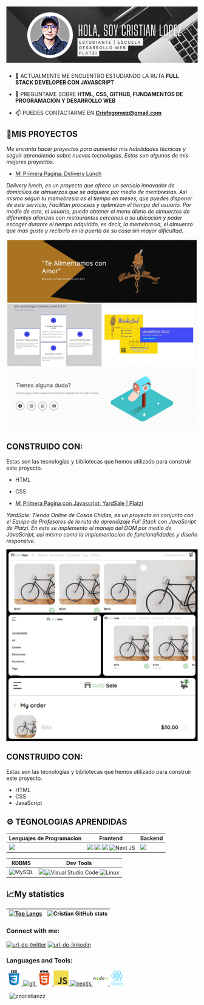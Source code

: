# ![banner](https://github.com/ZzCristianzZ/Hyperblog/blob/main/Amarillo%20y%20Negro%20Banner%20para%20YouTube.1png.png)


- 🔭 ACTUALMENTE ME ENCUENTRO ESTUDIANDO LA RUTA **FULL STACK DEVELOPER CON JAVASCRIPT**

- 💬 PREGUNTAME SOBRE **HTML, CSS, GITHUB, FUNDAMENTOS DE PROGRAMACION Y DESARROLLO WEB**

- 📫 PUEDES CONTACTARME EN **Crisfegomez@gmail.com**

## 🚀MIS PROYECTOS 
_Me encanta hacer proyectos para aumentar mis habilidades técnicas y seguir aprendiendo sobre nuevas tecnologías. Estos son algunos de mis mejores proyectos._

- [Mi Primera Pagina: Delivery Lunch](https://github.com/ZzCristianzZ/Deliverylunchoficial)

_Delivery lunch, es un proyecto que ofrece un sercicio innovador de domicilios de almuerzos que se adquiere por medio de membresias. Asi mismo segun tu memebresia es el tiempo en meses, que puedes disponer de este servicio; Facilitan procesos y optimizan el tiempo del usuario.
Por medio de este, el usuario, puede obtener el menu diario de almuerzos de diferentes alianzas con restaurantes cercanos a su ubicacion y poder escoger durante el tiempo adquirido, es decir, la memebresia, el almuerzo que mas guste y recibirlo en la puerta de su casa sin mayor dificultad._

<img src="https://github.com/ZzCristianzZ/Hyperblog/blob/main/DeliveryLunchCollage.jpeg" width="800" align="middle" style="float: center;" >


## CONSTRUIDO CON:

Estas son las tecnologías y bibliotecas que hemos utilizado para construir este proyecto.

- HTML
- CSS

- [Mi Primera Pagina con Javascript: YardSale | Platzi ](https://github.com/ZzCristianzZ/curso-frontend-developer-practico-javascript)

_YardSale: Tienda Online de Cosas Chidas, es un proyecto en conjunto con el Equipo de Profesores de la ruta de aprendizaje Full Stack con JavaScript de Platzi. En este se implemento el manejo del DOM por medio de JavaScript, asi mismo como la implementacion de funcionalidades y diseño responsive._

<img src="https://github.com/ZzCristianzZ/Hyperblog/blob/main/YardSalecCollage.jpeg" width="800" align="middle" style="float: center;" >

## CONSTRUIDO CON:

Estas son las tecnologías y bibliotecas que hemos utilizado para construir este proyecto.

- HTML
- CSS
- JavaScript

## ⚙ TEGNOLOGIAS APRENDIDAS
|Lenguajes de Programacion|Frontend|Backend|
|---|---|---|
|<img src="https://img.shields.io/badge/JavaScript-323330?style=for-the-badge&logo=javascript&logoColor=F7DF1E"/>|<img src="https://img.shields.io/badge/HTML5-E34F26?style=for-the-badge&logo=html5&logoColor=white"/> <img src="https://img.shields.io/badge/React-20232A?style=for-the-badge&logo=react&logoColor=61DAFB" /> <img src="https://img.shields.io/badge/CSS3-1572B6?style=for-the-badge&logo=css3&logoColor=white"/> ![Next JS](https://img.shields.io/badge/Next-black?style=for-the-badge&logo=next.js&logoColor=white)|<img src="https://img.shields.io/badge/Node.js-339933?style=for-the-badge&logo=nodedotjs&logoColor=white" />  |


|RDBMS|Dev Tools|
|---|---|
![MySQL](https://img.shields.io/badge/mysql-%2300f.svg?style=for-the-badge&logo=mysql&logoColor=white)|<img src="https://img.shields.io/badge/GIT-E44C30?style=for-the-badge&logo=git&logoColor=white"/>![Visual Studio Code](https://img.shields.io/badge/Visual%20Studio%20Code-0078d7.svg?style=for-the-badge&logo=visual-studio-code&logoColor=white) ![Linux](https://img.shields.io/badge/Linux-FCC624?style=for-the-badge&logo=linux&logoColor=black)
## 📈My statistics
|[![Top Langs](https://github-readme-stats.vercel.app/api/top-langs/?username=ZzCristianzZ&show_icons=true&theme=city_lights)](https://github.com/ZzCristianzZ/github-readme-stats)|![Cristian GitHub stats](https://github-readme-stats.vercel.app/api?username=ZzCristianzZ&show_icons=true&theme=city_lights)|
|---|---|


<h3 align="left">Connect with me:</h3>
<p align="left">
<a href="https://twitter.com/criss_lopez20" target="blank"><img align="center" src="https://raw.githubusercontent.com/rahuldkjain/github-profile-readme-generator/master/src/images/icons/Social/twitter.svg" alt="url-de-twitter" height="30" width="40" /></a>
<a href="https://linkedin.com/in/url-de-linkedin" target="blank"><img align="center" src="https://raw.githubusercontent.com/rahuldkjain/github-profile-readme-generator/master/src/images/icons/Social/linked-in-alt.svg" alt="url-de-linkedin" height="30" width="40" /></a>
</p>

<h3 align="left">Languages and Tools:</h3>
<p align="left"> <a href="https://www.w3schools.com/css/" target="_blank" rel="noreferrer"> <img src="https://raw.githubusercontent.com/devicons/devicon/master/icons/css3/css3-original-wordmark.svg" alt="css3" width="40" height="40"/> </a> <a href="https://git-scm.com/" target="_blank" rel="noreferrer"> <img src="https://www.vectorlogo.zone/logos/git-scm/git-scm-icon.svg" alt="git" width="40" height="40"/> </a> <a href="https://www.w3.org/html/" target="_blank" rel="noreferrer"> <img src="https://raw.githubusercontent.com/devicons/devicon/master/icons/html5/html5-original-wordmark.svg" alt="html5" width="40" height="40"/> </a> <a href="https://developer.mozilla.org/en-US/docs/Web/JavaScript" target="_blank" rel="noreferrer"> <img src="https://raw.githubusercontent.com/devicons/devicon/master/icons/javascript/javascript-original.svg" alt="javascript" width="40" height="40"/> </a> <a href="https://nextjs.org/" target="_blank" rel="noreferrer"> <img src="https://cdn.worldvectorlogo.com/logos/nextjs-2.svg" alt="nextjs" width="40" height="40"/> </a> <a href="https://nodejs.org" target="_blank" rel="noreferrer"> <img src="https://raw.githubusercontent.com/devicons/devicon/master/icons/nodejs/nodejs-original-wordmark.svg" alt="nodejs" width="40" height="40"/> </a> <a href="https://reactjs.org/" target="_blank" rel="noreferrer"> <img src="https://raw.githubusercontent.com/devicons/devicon/master/icons/react/react-original-wordmark.svg" alt="react" width="40" height="40"/> </a>
 
  
<p>&nbsp; <img align = "center" src = "https://github-readme-stats.vercel.app/api?username=zzcristianzz&show_icons=true&locale=en" alt =" zzcristianzz "> </p >
 
 
